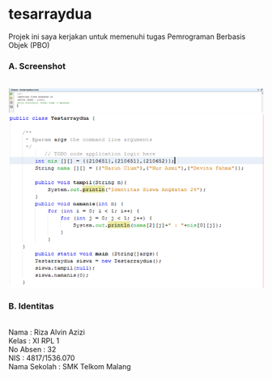 # tesarraydua


Projek ini saya kerjakan untuk memenuhi tugas Pemrograman Berbasis Objek (PBO)


### A. Screenshot
<br>![Gambar1](https://github.com/rizaalvinazizi/Array/blob/master/61.PNG)
<br>![Gambar2](https://github.com/rizaalvinazizi/Array/blob/master/62.PNG)


### B. Identitas
<br>Nama : Riza Alvin Azizi
<br>Kelas : XI RPL 1
<br>No Absen : 32
<br>NIS : 4817/1536.070
<br>Nama Sekolah : SMK Telkom Malang
